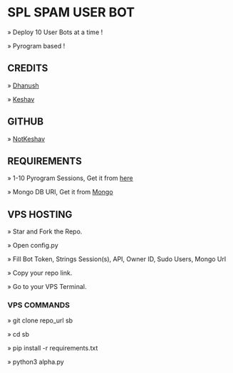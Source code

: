 # SPL SPAM USER BOT

» Deploy 10 User Bots at a time !

» Pyrogram based !

## CREDITS

» [Dhanush](https://t.me/c_s_m_king)

» [Keshav](https://t.me/NotKeshav)

## GITHUB

» [NotKeshav](https://github.com/NotKeshav)

## REQUIREMENTS

» 1-10 Pyrogram Sessions, Get it from [here](https://t.me/Coding_Bots/3404)

» Mongo DB URI, Get it from [Mongo](www.mongodb.com)

## VPS HOSTING

» Star and Fork the Repo.

» Open config.py

» Fill Bot Token, Strings Session(s), API, Owner ID, Sudo Users, Mongo Url

» Copy your repo link.

» Go to your VPS Terminal.

### VPS COMMANDS

» git clone repo_url sb

» cd sb

» pip install -r requirements.txt

» python3 alpha.py
